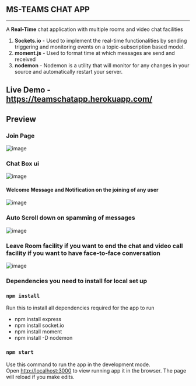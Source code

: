 MS-TEAMS CHAT APP
-----------------------------
-----------------------------
A **Real-Time** chat application with multiple rooms and video chat facilities
1. **Sockets.io** - Used to implement the real-time functionalities by sending triggering and monitoring events on a topic-subscription based model.
2. **moment.js** - Used to format time at which messages are send and received
3. **nodemon** - Nodemon is a utility that will monitor for any changes in your source and automatically restart your server.
## **Live Demo** - https://teamschatapp.herokuapp.com/
## Preview 
### Join Page
![image](https://user-images.githubusercontent.com/69220037/124859195-10ea1c80-dfcd-11eb-90aa-936461334dff.png)

### Chat Box ui
![image](https://user-images.githubusercontent.com/69220037/124859450-95d53600-dfcd-11eb-98e3-3d25bb847411.png)

#### Welcome Message and Notification on the joining of any user
![image](https://user-images.githubusercontent.com/69220037/124859691-fa909080-dfcd-11eb-8d64-e07e5def0d39.png)

### Auto Scroll down on spamming of messages
![image](https://user-images.githubusercontent.com/69220037/124860019-8b676c00-dfce-11eb-9eb4-e60650c575cc.png)

### Leave Room facility if you want to end the chat and video call facility if you want to have face-to-face conversation 
![image](https://user-images.githubusercontent.com/69220037/124860369-28c2a000-dfcf-11eb-8c11-f2794e58a3cb.png)

### Dependencies you need to install for local set up
### `npm install`
Run this to install all dependencies required for the app to run
<ul>
  <li>npm install express</li>
  <li>npm install socket.io</li>
  <li>npm install moment</li>
  <li>npm install -D nodemon</li>
</ul>

### `npm start`
Use this command to run the app in the development mode.<br />
Open [http://localhost:3000](http://localhost:3000) to view running app it in the browser. 
The page will reload if you make edits.<br />








